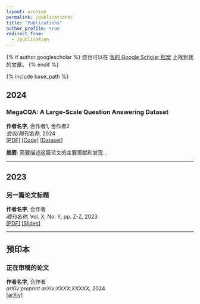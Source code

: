 ```yaml
---
layout: archive
permalink: /publications/
title: "Publications"
author_profile: true
redirect_from: 
  - /publication
---
```


{% if author.googlescholar %}
  您也可以在 <a href="{{author.googlescholar}}">我的 Google Scholar 档案</a> 上找到我的文章。
{% endif %}

{% include base_path %}

## 2024

### MegaCQA: A Large-Scale Question Answering Dataset
**作者名字**, 合作者1, 合作者2  
*会议/期刊名称*, 2024  
[[PDF]](link-to-paper) [[Code]](link-to-code) [[Dataset]](link-to-dataset)

**摘要**: 简要描述这篇论文的主要贡献和发现...

---

## 2023

### 另一篇论文标题
**作者名字**, 合作者  
*期刊名称*, Vol. X, No. Y, pp. Z-Z, 2023  
[[PDF]](link) [[Slides]](link)

---

## 预印本

### 正在审稿的论文
**作者名字**, 合作者  
*arXiv preprint arXiv:XXXX.XXXXX*, 2024  
[[arXiv]](link)